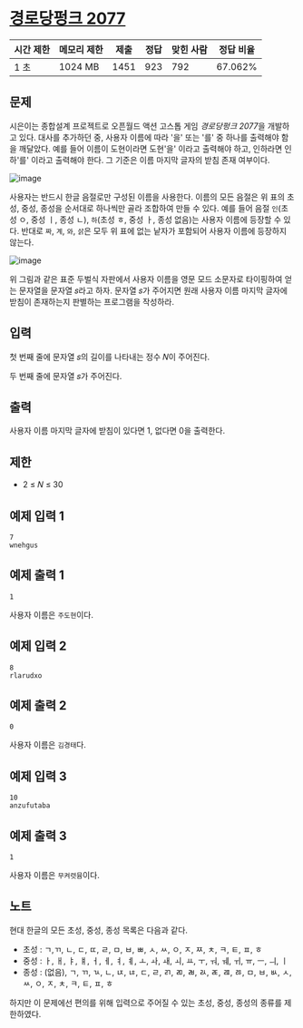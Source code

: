 # [경로당펑크 2077](https://www.acmicpc.net/problem/25205)

| 시간 제한 | 메모리 제한 | 제출 | 정답 | 맞힌 사람 | 정답 비율 |
| --- | --- | --- | --- | --- | --- |
| 1 초 | 1024 MB | 1451 | 923 | 792 | 67.062% |

## 문제

시은이는 종합설계 프로젝트로 오픈월드 액션 고스톱 게임 *경로당펑크 2077*을 개발하고 있다. 대사를 추가하던 중, 사용자 이름에 따라 '을' 또는 '를' 중 하나를 출력해야 함을 깨달았다. 예를 들어 이름이 도현이라면 도현'을' 이라고 출력해야 하고, 인하라면 인하'를' 이라고 출력해야 한다. 그 기준은 이름 마지막 글자의 받침 존재 여부이다.

![image](https://upload.acmicpc.net/d255f32e-1f5e-4417-922a-2425e68151ae/-/preview/)

사용자는 반드시 한글 음절로만 구성된 이름을 사용한다. 이름의 모든 음절은 위 표의 초성, 중성, 종성을 순서대로 하나씩만 골라 조합하여 만들 수 있다. 예를 들어 음절 `인`(초성 ㅇ, 중성 ㅣ, 종성 ㄴ), `하`(초성 ㅎ, 중성 ㅏ, 종성 없음)는 사용자 이름에 등장할 수 있다. 반대로 `짜`, `계`, `와`, `삵`은 모두 위 표에 없는 낱자가 포함되어 사용자 이름에 등장하지 않는다.

![image](https://upload.acmicpc.net/b091e984-89f4-4c99-af3e-a251bea7545c/-/preview/)

위 그림과 같은 표준 두벌식 자판에서 사용자 이름을 영문 모드 소문자로 타이핑하여 얻는 문자열을 문자열 𝑠라고 하자. 문자열 𝑠가 주어지면 원래 사용자 이름 마지막 글자에 받침이 존재하는지 판별하는 프로그램을 작성하라.

## 입력

첫 번째 줄에 문자열 𝑠의 길이를 나타내는 정수 𝑁이 주어진다.

두 번째 줄에 문자열 𝑠가 주어진다.

## 출력

사용자 이름 마지막 글자에 받침이 있다면 1, 없다면 0을 출력한다.

## 제한

- 2 ≤ 𝑁 ≤ 30

## 예제 입력 1

```
7
wnehgus

```

## 예제 출력 1

```
1

```

사용자 이름은 `주도현`이다.

## 예제 입력 2

```
8
rlarudxo

```

## 예제 출력 2

```
0

```

사용자 이름은 `김경태`다.

## 예제 입력 3

```
10
anzufutaba

```

## 예제 출력 3

```
1

```

사용자 이름은 `무켜렷뮴`이다.

## 노트

현대 한글의 모든 초성, 중성, 종성 목록은 다음과 같다.

- 초성 : ㄱ,ㄲ, ㄴ, ㄷ, ㄸ, ㄹ, ㅁ, ㅂ, ㅃ, ㅅ, ㅆ, ㅇ, ㅈ, ㅉ, ㅊ, ㅋ, ㅌ, ㅍ, ㅎ
- 중성 : ㅏ, ㅐ, ㅑ, ㅒ, ㅓ, ㅔ, ㅕ, ㅖ, ㅗ, ㅘ, ㅙ, ㅚ, ㅛ, ㅜ, ㅝ, ㅞ, ㅟ, ㅠ, ㅡ, ㅢ, ㅣ
- 종성 : (없음), ㄱ, ㄲ, ㄳ, ㄴ, ㄵ, ㄶ, ㄷ, ㄹ, ㄺ, ㄻ, ㄼ, ㄽ, ㄾ, ㄿ, ㅀ, ㅁ, ㅂ, ㅄ, ㅅ, ㅆ, ㅇ, ㅈ, ㅊ, ㅋ, ㅌ, ㅍ, ㅎ

하지만 이 문제에선 편의를 위해 입력으로 주어질 수 있는 초성, 중성, 종성의 종류를 제한하였다.
